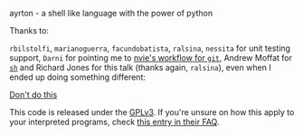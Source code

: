 ayrton - a shell like language with the power of python

Thanks to:

`rbilstolfi`, `marianoguerra`, `facundobatista`, `ralsina`, `nessita` for unit
testing support, `Darni` for pointing me to
[nvie's workflow for `git`](http://nvie.com/posts/a-successful-git-branching-model/), 
Andrew Moffat for [`sh`](http://amoffat.github.io/sh/) and Richard Jones for
this talk (thanks again, `ralsina`), even when I ended up doing something
different:

[Don't do this](http://www.youtube.com/watch?feature=player_embedded&v=H2yfXnUb1S4)

This code is released under the [GPLv3](http://www.gnu.org/licenses/gpl-3.0.html).
If you're unsure on how this apply to your interpreted programs, check
[this entry in their FAQ](https://www.gnu.org/licenses/gpl-faq.html#IfInterpreterIsGPL).
